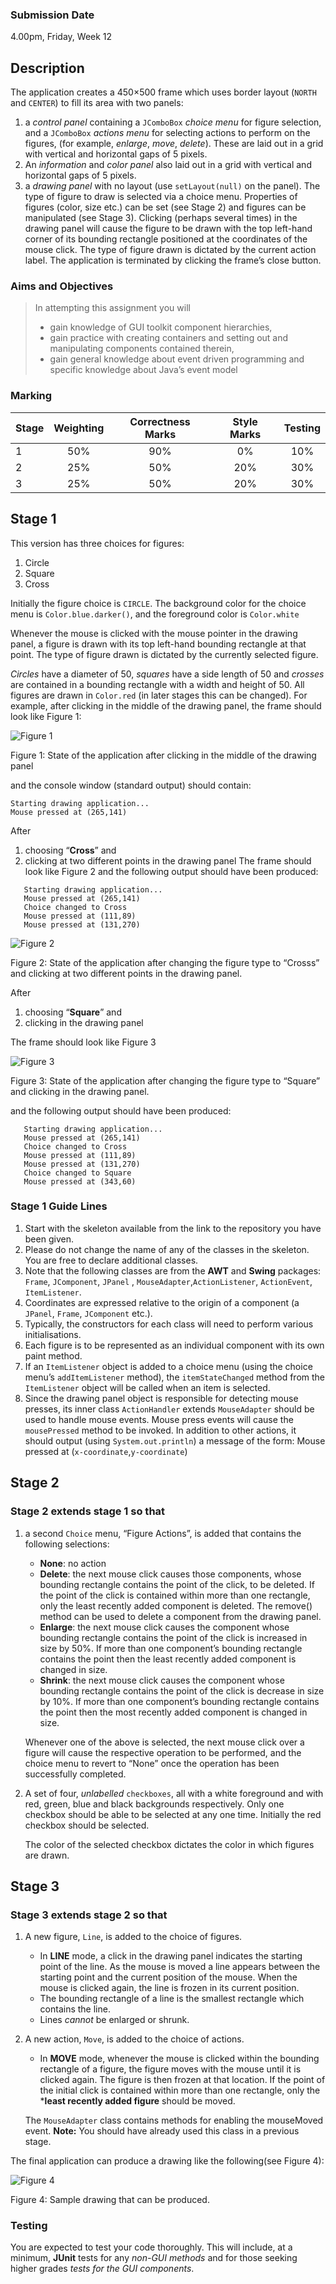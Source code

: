 ### Submission Date

4.00pm, Friday, Week 12

## Description

The application creates a 450×500 frame which uses border layout (`NORTH` and `CENTER`) to fill its area with two
panels:

1. a *control panel* containing a `JComboBox` *choice menu* for figure selection, and a `JComboBox`
   *actions menu* for selecting actions to perform on the figures, (for example, *enlarge*, *move*,
   *delete*). These are laid out in a grid with vertical and horizontal gaps of 5 pixels.
2. An *information* and *color panel* also laid out in a grid with vertical and horizontal gaps of 5 pixels.
3. a *drawing panel* with no layout (use `setLayout(null)` on the panel). The type of figure to draw is selected via a
   choice menu. Properties of figures (color, size etc.)
   can be set (see Stage 2) and figures can be manipulated (see Stage 3). Clicking (perhaps several times) in the
   drawing panel will cause the figure to be drawn with the top left-hand corner of its bounding rectangle positioned at
   the coordinates of the mouse click. The type of figure drawn is dictated by the current action label. The application
   is terminated by clicking the frame’s close button.

### Aims and Objectives

> In attempting this assignment you will
>- gain knowledge of GUI toolkit component hierarchies,
>- gain practice with creating containers and setting out and manipulating components contained therein,
>- gain general knowledge about event driven programming and specific knowledge about Java’s event model

### Marking

|Stage | Weighting | Correctness Marks | Style Marks | Testing |
| ---- | :-------: | :--------------: | :---------: | :-----: |
|1 | 50% | 90% | 0% | 10% |
|2 | 25% | 50% | 20% | 30% |
|3 | 25% | 50% | 20% | 30% |

## Stage 1

This version has three choices for figures:

1. Circle
2. Square
3. Cross

Initially the figure choice is `CIRCLE`. The background color for the choice menu is `Color.blue.darker()`, and the
foreground color is `Color.white`

Whenever the mouse is clicked with the mouse pointer in the drawing panel, a figure is drawn with its top left-hand
bounding rectangle at that point. The type of figure drawn is dictated by the currently selected figure.

*Circles* have a diameter of 50, *squares* have a side length of 50 and *crosses* are contained in a bounding rectangle
with a width and height of 50. All figures are drawn in `Color.red` (in later stages this can be changed). For example,
after clicking in the middle of the drawing panel, the frame should look like Figure 1:

![Figure 1](./assets/figure1.jpg "Figure 1")

Figure 1: State of the application after clicking in the middle of the drawing panel

and the console window (standard output) should contain:

```
Starting drawing application... 
Mouse pressed at (265,141)
```

After

1. choosing “**Cross**” and
2. clicking at two different points in the drawing panel The frame should look like Figure 2 and the following output
   should have been produced:

```
   Starting drawing application... 
   Mouse pressed at (265,141)
   Choice changed to Cross 
   Mouse pressed at (111,89)
   Mouse pressed at (131,270)
```

![Figure 2](./assets/figure2.jpg "Figure 2")

Figure 2: State of the application after changing the figure type to “Crosss” and clicking at two different points in
the drawing panel.

After

1. choosing “**Square**” and
2. clicking in the drawing panel

The frame should look like Figure 3

![Figure 3](./assets/figure3.jpg "Figure 3")

Figure 3: State of the application after changing the figure type to “Square” and clicking in the drawing panel.

and the following output should have been produced:

```
   Starting drawing application... 
   Mouse pressed at (265,141)
   Choice changed to Cross 
   Mouse pressed at (111,89)
   Mouse pressed at (131,270)
   Choice changed to Square 
   Mouse pressed at (343,60)
```

### Stage 1 Guide Lines

1. Start with the skeleton available from the link to the repository you have been given.
2. Please do not change the name of any of the classes in the skeleton. You are free to declare additional classes.
3. Note that the following classes are from the **AWT** and **Swing** packages: `Frame`, `JComponent`, `JPanel`
   , `MouseAdapter`,`ActionListener`, `ActionEvent`, `ItemListener`.
4. Coordinates are expressed relative to the origin of a component (a `JPanel`, `Frame`, `JComponent` etc.).
5. Typically, the constructors for each class will need to perform various initialisations.
6. Each figure is to be represented as an individual component with its own paint method.
7. If an `ItemListener` object is added to a choice menu (using the choice menu’s `addItemListener` method), the
   `itemStateChanged` method from the `ItemListener` object will be called when an item is selected.
8. Since the drawing panel object is responsible for detecting mouse presses, its inner class `ActionHandler` extends
   `MouseAdapter` should be used to handle mouse events. Mouse press events will cause the `mousePressed` method to be
   invoked. In addition to other actions, it should output (using `System.out.println`) a message of the form:
   Mouse pressed at (`x-coordinate`,`y-coordinate`)

## Stage 2

### Stage 2 extends stage 1 so that

1. a second `Choice` menu, “Figure Actions”, is added that contains the following selections:
    - **None**: no action
    - **Delete**: the next mouse click causes those components, whose bounding rectangle contains the point of the
      click, to be deleted. If the point of the click is contained within more than one rectangle, only the least
      recently added component is deleted. The remove() method can be used to delete a component from the drawing panel.
    - **Enlarge**: the next mouse click causes the component whose bounding rectangle contains the point of the click is
      increased in size by 50%. If more than one component’s bounding rectangle contains the point then the least
      recently added component is changed in size.
    - **Shrink**: the next mouse click causes the component whose bounding rectangle contains the point of the click is
      decrease in size by 10%. If more than one component’s bounding rectangle contains the point then the most recently
      added component is changed in size.

   Whenever one of the above is selected, the next mouse click over a figure will cause the respective operation to be
   performed, and the choice menu to revert to “None” once the operation has been successfully completed.
2. A set of four, *unlabelled* `checkboxes`, all with a white foreground and with red, green, blue and black backgrounds
   respectively. Only one checkbox should be able to be selected at any one time. Initially the red checkbox should be
   selected.

   The color of the selected checkbox dictates the color in which figures are drawn.

## Stage 3

### Stage 3 extends stage 2 so that

1. A new figure, `Line`, is added to the choice of figures.
    - In **LINE** mode, a click in the drawing panel indicates the starting point of the line. As the mouse is moved a
      line appears between the starting point and the current position of the mouse. When the mouse is clicked again,
      the line is frozen in its current position.
    - The bounding rectangle of a line is the smallest rectangle which contains the line.
    - Lines *cannot* be enlarged or shrunk.
2. A new action, `Move`, is added to the choice of actions.
    - In **MOVE** mode, whenever the mouse is clicked within the bounding rectangle of a figure, the figure moves with
      the mouse until it is clicked again. The figure is then frozen at that location. If the point of the initial click
      is contained within more than one rectangle, only the ***least recently added figure** should be moved.

   The `MouseAdapter` class contains methods for enabling the mouseMoved event. **Note:**
   You should have already used this class in a previous stage.

The final application can produce a drawing like the following(see Figure 4):

![Figure 4](./assets/figure4.jpg "Figure 4")

Figure 4: Sample drawing that can be produced.

### Testing

You are expected to test your code thoroughly. This will include, at a minimum, **JUnit** tests for any *non-GUI
methods* and for those seeking higher grades *tests for the GUI components*.